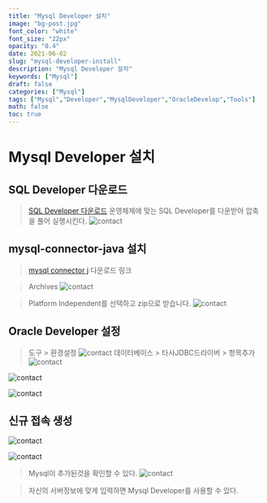 ```yaml
---
title: "Mysql Developer 설치"
image: "bg-post.jpg"
font_color: "white"
font_size: "22px"
opacity: "0.4"
date: 2021-06-02
slug: "mysql-developer-install"
description: "Mysql Developer 설치"	
keywords: ["Mysql"]
draft: false
categories: ["Mysql"]
tags: ["Mysql","Developer","MysqlDeveloper","OracleDevelop","Tools"]
math: false
toc: true
---
```


# Mysql Developer 설치


## SQL Developer 다운로드

> <a href="https://www.oracle.com/tools/downloads/sqldev-downloads.html">SQL Developer 다운로드</a>
> 운영체제에 맞는 SQL Developer를 다운받아 압축을 풀어 실행시킨다.
![contact](/images/develop/backend/database/mysql/mysql-developer-install/mysql-install-001.png)


## mysql-connector-java 설치

> <a href="https://dev.mysql.com/downloads/connector/j/">mysql connector j</a> 다운로드 링크
 
> Archives 
![contact](/images/develop/backend/database/mysql/mysql-developer-install/mysql-install-002.png)

> Platform Independent를 선택하고 zip으로 받습니다.
![contact](/images/develop/backend/database/mysql/mysql-developer-install/mysql-install-003.png)


## Oracle Developer 설정
> 도구 > 환경설정 
![contact](/images/develop/backend/database/mysql/mysql-developer-install/mysql-install-004.png)
> 데이터베이스 > 타사JDBC드라이버 > 항목추가
![contact](/images/develop/backend/database/mysql/mysql-developer-install/mysql-install-005.png)

![contact](/images/develop/backend/database/mysql/mysql-developer-install/mysql-install-006.png)

![contact](/images/develop/backend/database/mysql/mysql-developer-install/mysql-install-007.png)

## 신규 접속 생성
![contact](/images/develop/backend/database/mysql/mysql-developer-install/mysql-install-008.png)

![contact](/images/develop/backend/database/mysql/mysql-developer-install/mysql-install-009.png)

> Mysql이 추가된것을 확인할 수 있다. 
![contact](/images/develop/backend/database/mysql/mysql-developer-install/mysql-install-010.png)

> 자신의 서버정보에 맞게 입력하면 Mysql Developer를 사용할 수 있다.
